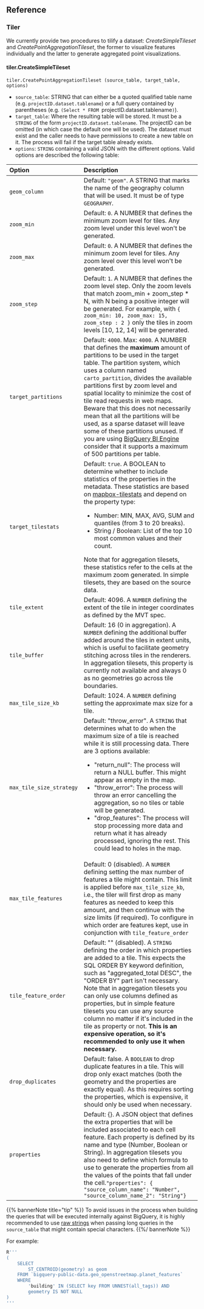 ## Reference


### Tiler

We currently provide two procedures to tilify a dataset: _CreateSimpleTileset_ and _CreatePointAggregationTileset_, the former to visualize features individually and the latter to generate aggregated point visualizations.

#### tiler.CreateSimpleTileset

`tiler.CreatePointAggregationTileset (source_table, target_table, options)`

* `source_table`: STRING that can either be a quoted qualified table name (e.g. ``projectID.dataset.tablename``) or a full query contained by parentheses (e.g. `(Select * FROM `projectID.dataset.tablename`)`).
* `target_table`: Where the resulting table will be stored. It must be a `STRING` of the form ``projectID.dataset.tablename``. The projectID can be omitted (in which case the default one will be used). The dataset must exist and the caller needs to have permissions to create a new table on it. The process will fail if the target table already exists.
* `options`: `STRING` containing a valid JSON with the different options. Valid options are described the following table:

| Option | Description |
| :----- | :------ |
|`geom_column`| Default: `"geom"`. A STRING that marks the name of the geography column that will be used. It must be of type `GEOGRAPHY`. |
|`zoom_min`| Default: `0`. A NUMBER that defines the minimum zoom level for tiles. Any zoom level under this level won't be generated.|
|`zoom_max`| Default: `0`. A NUMBER that defines the minimum zoom level for tiles. Any zoom level over this level won't be generated.|
|`zoom_step`| Default: `1`. A NUMBER that defines the zoom level step. Only the zoom levels that match zoom_min + zoom_step * N, with N being a positive integer will be generated. For example, with `{ zoom_min: 10, zoom_max: 15, zoom_step : 2 }` only the tiles in zoom levels [10, 12, 14] will be generated.|
|`target_partitions`| Default: `4000`. Max: `4000`. A NUMBER that defines the **maximum** amount of partitions to be used in the target table. The partition system, which uses a column named `carto_partition`, divides the available partitions first by zoom level and spatial locality to minimize the cost of tile read requests in web maps. Beware that this does not necessarily mean that all the partitions will be used, as a sparse dataset will leave some of these partitions unused. If you are using [BigQuery BI Engine](https://cloud.google.com/bi-engine/docs/overview) consider that it supports a maximum of 500 partitions per table.|
|`target_tilestats`| Default: `true`. A BOOLEAN to determine whether to include statistics of the properties in the metadata. These statistics are based on [mapbox-tilestats](https://github.com/mapbox/mapbox-geostats) and depend on the property type:<br/><ul><li>Number: MIN, MAX, AVG, SUM and quantiles (from 3 to 20 breaks).</li><li>String / Boolean: List of the top 10 most common values and their count.</li></ul>Note that for aggregation tilesets, these statistics refer to the cells at the maximum zoom generated. In simple tilesets, they are based on the source data.|
|`tile_extent`| Default: 4096. A `NUMBER` defining the extent of the tile in integer coordinates as defined by the MVT spec.
|`tile_buffer`| Default: 16 (0 in aggregation). A `NUMBER` defining the additional buffer added around the tiles in extent units, which is useful to facilitate geometry stitching across tiles in the renderers. In aggregation tilesets, this property is currently not available and always 0 as no geometries go across tile boundaries.
|`max_tile_size_kb`| Default: 1024. A `NUMBER` defining setting the approximate max size for a tile.
|`max_tile_size_strategy`| Default: "throw_error". A `STRING` that determines what to do when the maximum size of a tile is reached while it is still processing data. There are 3 options available:<br/><ul><li>"return_null": The process will return a NULL buffer. This might appear as empty in the map.</li><li>"throw_error": The process will throw an error cancelling the aggregation, so no tiles or table will be generated.</li><li>"drop_features": The process will stop processing more data and return what it has already processed, ignoring the rest. This could lead to holes in the map.</li></ul>|
|`max_tile_features`| Default: 0 (disabled). A `NUMBER` defining setting the max number of features a tile might contain. This limit is applied before `max_tile_size_kb`, i.e., the tiler will first drop as many features as needed to keep this amount, and then continue with the size limits (if required). To configure in which order are features kept, use in conjunction with `tile_feature_order`|
|`tile_feature_order`| Default: "" (disabled). A `STRING` defining the order in which properties are added to a tile. This expects the SQL ORDER BY keyword definition, such as "aggregated_total DESC", the "ORDER BY" part isn't necessary. Note that in aggregation tilesets you can only use columns defined as properties, but in simple feature tilesets you can use any source column no matter if it's included in the tile as property or not. **This is an expensive operation, so it's recommended to only use it when necessary.**|
|`drop_duplicates`| Default: false. A `BOOLEAN` to drop duplicate features in a tile. This will drop only exact matches (both the geometry and the properties are exactly equal). As this requires sorting the properties, which is expensive, it should only be used when necessary.|
|`properties`| Default: {}. A JSON object that defines the extra properties that will be included associated to each cell feature. Each property is defined by its name and type (Number, Boolean or String). In aggregation tilesets you also need to define which formula to use to generate the properties from all the values of the points that fall under the cell.`"properties": { "source_column_name": "Number", "source_column_name_2": "String"}`|


{{% bannerNote title="tip" %}}
To avoid issues in the process when building the queries that will be executed internally against BigQuery, it is highly recommended to use [raw strings](https://cloud.google.com/bigquery/docs/reference/standard-sql/lexical#string_and_bytes_literals) when passing long queries in the `source_table` that might contain special characters.
{{%/ bannerNote %}}

For example:
```sql
R'''
(
    SELECT
        ST_CENTROID(geometry) as geom
    FROM `bigquery-public-data.geo_openstreetmap.planet_features`
    WHERE
        'building' IN (SELECT key FROM UNNEST(all_tags)) AND
        geometry IS NOT NULL
)
'''
```





